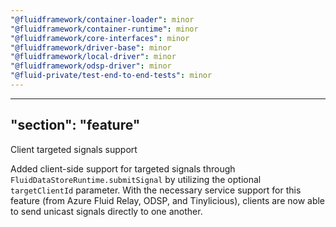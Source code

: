```yaml
---
"@fluidframework/container-loader": minor
"@fluidframework/container-runtime": minor
"@fluidframework/core-interfaces": minor
"@fluidframework/driver-base": minor
"@fluidframework/local-driver": minor
"@fluidframework/odsp-driver": minor
"@fluid-private/test-end-to-end-tests": minor
---
```

---
"section": "feature"
---
Client targeted signals support

Added client-side support for targeted signals through `FluidDataStoreRuntime.submitSignal` by utilizing the optional `targetClientId` parameter. With the necessary service support for this feature (from Azure Fluid Relay, ODSP, and Tinylicious), clients are now able to send unicast signals directly to one another.
